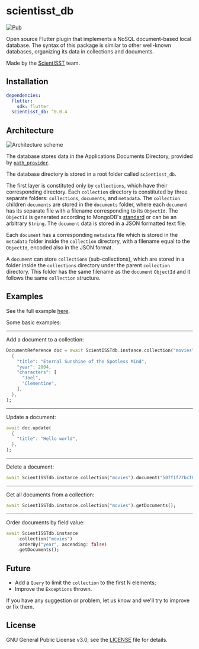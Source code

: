 # scientisst_db

[![Pub](https://img.shields.io/pub/v/scientisst_db.svg)](https://pub.dev/packages/scientisst_db)

Open source Flutter plugin that implements a NoSQL document-based local database.
The syntax of this package is similar to other well-known databases, organizing its data in collections and documents.

Made by the [ScientISST](https://scientisst.com) team.

## Installation

```yaml
dependencies:
  flutter:
    sdk: flutter
  scientisst_db: ^0.0.4
```

## Architecture

![Architecture scheme](https://raw.githubusercontent.com/scientisst/scientisst_db/master/doc/scientisst_db_scheme.png)

The database stores data in the Applications Documents Directory, provided by [`path_provider`](https://pub.dev/packages/path_provider).

The database directory is stored in a root folder called `scientisst_db`.

The first layer is constituted only by `collections`, which have their corresponding directory. Each `collection` directory is constituted by three separate folders: `collections`, `documents`, and `metadata`. The `collection` children `documents` are stored in the `documents` folder, where each `document` has its separate file with a filename corresponding to its `ObjectId`. The `ObjectId` is generated according to MongoDB's [standard](https://docs.mongodb.com/manual/reference/method/ObjectId/) or can be an arbitrary `String`. The `document` data is stored in a JSON formatted text file.

Each `document` has a corresponding `metadata` file which is stored in the `metadata` folder inside the `collection` directory, with a filename equal to the `ObjectId`, encoded also in the JSON format.

A `document` can store `collections` (sub-collections), which are stored in a folder inside the `collections` directory under the parent `collection` directory. This folder has the same filename as the `document` `ObjectId` and it follows the same `collection` structure.

## Examples

See the full example [here](https://github.com/scientisst/scientisst_db/blob/master/example/example.dart).

Some basic examples:

---

Add a document to a collection:

```dart
DocumentReference doc = await ScientISSTdb.instance.collection("movies").add(
  {
    "title": "Eternal Sunshine of the Spotless Mind",
    "year": 2004,
    "characters": [
      "Joel",
      "Clementine",
    ],
  },
);
```

---

Update a document:

```dart
await doc.update(
  {
    "title": "Hello world",
  },
);
```

---

Delete a document:

```dart
await ScientISSTdb.instance.collection("movies").document("507f1f77bcf86cd7994ca120").delete();
```

---

Get all documents from a collection:

```dart
await ScientISSTdb.instance.collection("movies").getDocuments();
```

---

Order documents by field value:

```dart
await ScientISSTdb.instance
    .collection("movies")
    .orderBy("year", ascending: false)
    .getDocuments();
```

## Future

- Add a `Query` to limit the `collection` to the first N elements;
- Improve the `Exceptions` thrown.

If you have any suggestion or problem, let us know and we'll try to improve or fix them.

## License

GNU General Public License v3.0, see the [LICENSE](https://github.com/scientisst/scientisst_db/tree/master/LICENSE) file for details.
